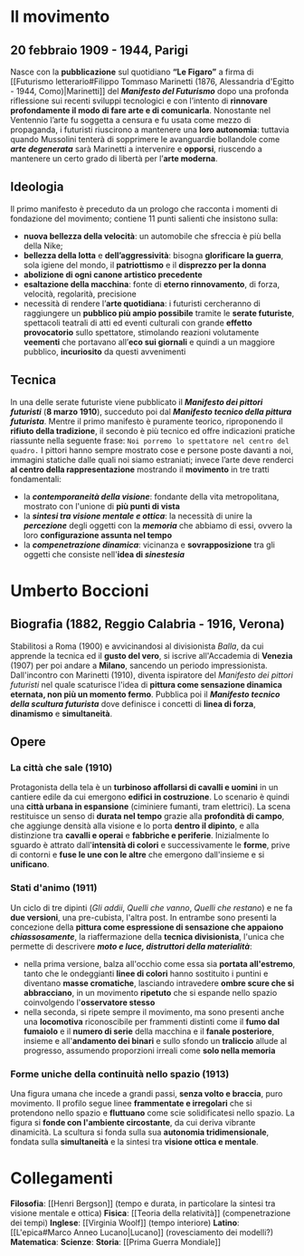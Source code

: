 # Il movimento
## 20 febbraio 1909 - 1944, Parigi
Nasce con la **pubblicazione** sul quotidiano **“Le Figaro”** a firma di [[Futurismo letterario#Filippo Tommaso Marinetti (1876, Alessandria d'Egitto - 1944, Como)|Marinetti]] del ***Manifesto del Futurismo*** dopo una profonda riflessione sui recenti sviluppi tecnologici e con l’intento di **rinnovare profondamente il modo di fare arte e di comunicarla**. Nonostante nel Ventennio l’arte fu soggetta a censura e fu usata come mezzo di propaganda, i futuristi riuscirono a mantenere una **loro autonomia**: tuttavia quando Mussolini tenterà di sopprimere le avanguardie bollandole come ***arte degenerata*** sarà Marinetti a intervenire e **opporsi**, riuscendo a mantenere un certo grado di libertà per l’**arte moderna**.
## Ideologia
Il primo manifesto è preceduto da un prologo che racconta i momenti di fondazione del movimento; contiene 11 punti salienti che insistono sulla:
- **nuova bellezza della velocità**: un automobile che sfreccia è più bella della Nike;
- **bellezza della lotta** e **dell’aggressività**: bisogna **glorificare la guerra**, sola igiene del mondo, il **patriottismo** e il **disprezzo per la donna**
- **abolizione di ogni canone artistico precedente**
- **esaltazione della macchina**: fonte di **eterno rinnovamento**, di forza, velocità, regolarità, precisione
- necessità di rendere l’**arte quotidiana**: i futuristi cercheranno di raggiungere un **pubblico più ampio possibile** tramite le **serate futuriste**, spettacoli teatrali di atti ed eventi culturali con grande **effetto provocatorio** sullo spettatore, stimolando reazioni volutamente **veementi** che portavano all’**eco sui giornali** e quindi a un maggiore pubblico, **incuriosito** da questi avvenimenti
## Tecnica
In una delle serate futuriste viene pubblicato il ***Manifesto dei pittori futuristi*** (**8 marzo 1910**), succeduto poi dal ***Manifesto tecnico della pittura futurista***. Mentre il primo manifesto è puramente teorico, riproponendo il **rifiuto della tradizione**, il secondo è più tecnico ed offre indicazioni pratiche riassunte nella seguente frase: `Noi porremo lo spettatore nel centro del quadro.`
I pittori hanno sempre mostrato cose e persone poste davanti a noi, immagini statiche dalle quali noi siamo estraniati; invece l’arte deve renderci **al centro della rappresentazione** mostrando il **movimento** in tre tratti fondamentali:
- la ***contemporaneità della visione***: fondante della vita metropolitana, mostrato con l'unione di **più punti di vista**
- la ***sintesi tra visione mentale e ottica***: la necessità di unire la ***percezione*** degli oggetti con la ***memoria*** che abbiamo di essi, ovvero la loro **configurazione assunta nel tempo**
- la ***compenetrazione dinamica***: vicinanza e **sovrapposizione** tra gli oggetti che consiste nell'**idea di *sinestesia***
# Umberto Boccioni
## Biografia (1882, Reggio Calabria - 1916, Verona)
Stabilitosi a Roma (1900) e avvicinandosi al divisionista *Balla*, da cui apprende la tecnica ed il **gusto del vero**, si iscrive all'Accademia di **Venezia** (1907) per poi andare a **Milano**, sancendo un periodo impressionista. Dall'incontro con Marinetti (1910), diventa ispiratore del *Manifesto dei pittori futuristi* nel quale scaturisce l'idea di **pittura come sensazione dinamica eternata, non più un momento fermo**. Pubblica poi il ***Manifesto tecnico della scultura futurista*** dove definisce i concetti di **linea di forza**, **dinamismo** e **simultaneità**.
## Opere
### La città che sale (1910)
Protagonista della tela è un **turbinoso affollarsi di cavalli e uomini** in un cantiere edile da cui emergono **edifici in costruzione**. Lo scenario è quindi una **città urbana in espansione** (ciminiere fumanti, tram elettrici). La scena restituisce un senso di **durata nel tempo** grazie alla **profondità di campo**, che aggiunge densità alla visione e lo porta **dentro il dipinto**, e alla distinzione tra **cavalli e operai** e **fabbriche e periferie**. Inizialmente lo sguardo è attrato dall'**intensità di colori** e successivamente le **forme**, prive di contorni e **fuse le une con le altre** che emergono dall'insieme e si **unificano**.
### Stati d'animo (1911)
Un ciclo di tre dipinti (*Gli addii*, *Quelli che vanno*, *Quelli che restano*) e ne fa **due versioni**, una pre-cubista, l'altra post. In entrambe sono presenti la concezione della **pittura come espressione di sensazione che appaiono *chiassosamente***, la riaffermazione della **tecnica divisionista**, l'unica che permette di descrivere ***moto e luce, distruttori della materialità***:
- nella prima versione, balza all'occhio come essa sia **portata all'estremo**, tanto che le ondeggianti **linee di colori** hanno sostituito i puntini e diventano **masse cromatiche**, lasciando intravedere **ombre scure che si abbracciano**, in un movimento **ripetuto** che si espande nello spazio coinvolgendo l'**osservatore stesso**
- nella seconda, si ripete sempre il movimento, ma sono presenti anche una **locomotiva** riconoscibile per frammenti distinti come il **fumo dal fumaiolo** e il **numero di serie** della macchina e il **fanale posteriore**, insieme e all'**andamento dei binari** e sullo sfondo un **traliccio** allude al progresso, assumendo proporzioni irreali come **solo nella memoria**
### Forme uniche della continuità nello spazio (1913)
Una figura umana che incede a grandi passi, **senza volto e braccia**, puro movimento. Il profilo segue linee **frammentate e irregolari** che si protendono nello spazio e **fluttuano** come scie solidificatesi nello spazio. La figura si **fonde con l'ambiente circostante**, da cui deriva vibrante dinamicità. La scultura si fonda sulla sua **autonomia tridimensionale**, fondata sulla **simultaneità** e la sintesi tra **visione ottica e mentale**.
# Collegamenti
**Filosofia**: [[Henri Bergson]] (tempo e durata, in particolare la sintesi tra visione mentale e ottica)
**Fisica**: [[Teoria della relatività]] (compenetrazione dei tempi)
**Inglese**: [[Virginia Woolf]] (tempo interiore)
**Latino**: [[L'epica#Marco Anneo Lucano|Lucano]] (rovesciamento dei modelli?)
**Matematica**:
**Scienze**:
**Storia**: [[Prima Guerra Mondiale]]
